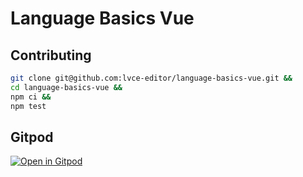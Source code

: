 # Language Basics Vue

## Contributing

```sh
git clone git@github.com:lvce-editor/language-basics-vue.git &&
cd language-basics-vue &&
npm ci &&
npm test
```

## Gitpod

[![Open in Gitpod](https://gitpod.io/button/open-in-gitpod.svg)](https://gitpod.io/#https://github.com/lvce-editor/language-basics-vue)
